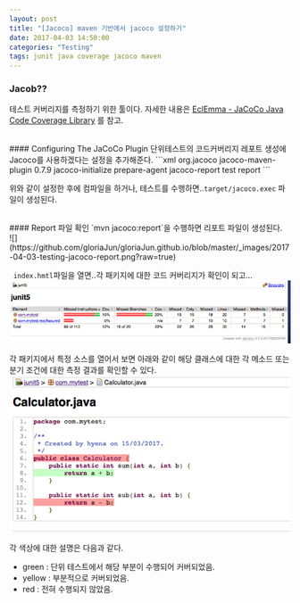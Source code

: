 ```yaml
---
layout: post
title: "[Jacoco] maven 기반에서 jacoco 설정하기"
date: 2017-04-03 14:50:00
categories: "Testing"
tags: junit java coverage jacoco maven
---
```


### Jacob??
테스트 커버리지를 측정하기 위한 툴이다.
자세한 내용은 [EclEmma - JaCoCo Java Code Coverage Library](http://www.eclemma.org/jacoco/index.html) 를 참고.

<br/>
#### Configuring The JaCoCo Plugin
단위테스트의 코드커버리지 레포트 생성에 Jacoco를 사용하겠다는 설정을 추가해준다.
```xml
<plugin>
    <groupId>org.jacoco</groupId>
    <artifactId>jacoco-maven-plugin</artifactId>
    <version>0.7.9</version>
    <executions>
        <execution>
            <id>jacoco-initialize</id>
            <goals><goal>prepare-agent</goal></goals>
        </execution>
        <execution>
            <id>jacoco-report</id>
            <phase>test</phase>
            <goals>
                <goal>report</goal>
            </goals>
        </execution>
    </executions>
</plugin>
```

위와 같이 설정한 후에 컴파일을 하거나, 테스트를 수행하면..`target/jacoco.exec` 파일이 생성된다.

<br/>
#### Report 파일 확인
`mvn jacoco:report`을 수행하면 리포트 파일이 생성된다.<br/>
![](https://github.com/gloriaJun/gloriaJun.github.io/blob/master/_images/2017-04-03-testing-jacoco-report.png?raw=true)

` index.hmtl`파일을 열면..각 패키지에 대한 코드 커버리지가 확인이 되고…<br/>
![](https://github.com/gloriaJun/gloriaJun.github.io/blob/master/_images/2017-04-03-testing-jacoco-report2.png?raw=true)

각 패키지에서 특정 소스를 열어서 보면 아래와 같이 해당 클래스에 대한 각 메소드 또는 분기 조건에 대한 측정 결과를 확인할 수 있다.<br/>
![](https://github.com/gloriaJun/gloriaJun.github.io/blob/master/_images/2017-04-03-testing-jacoco-report3.png?raw=true)

각 색상에 대한 설명은 다음과 같다.
* green : 단위 테스트에서 해당 부분이 수행되어 커버되었음.
* yellow : 부분적으로 커버되었음.
* red : 전혀 수행되지 않았음.
<br/>
<br/>

